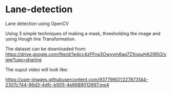 # Lane-detection
Lane detection using OpenCV

Using 3 simple techniques of making a mask, thresholding the image and using Hough line Transformation.

The dataset can be downloaded from:
https://drive.google.com/file/d/1e4cc4zFFna3Owyym6aq7ZXoquHA2l95O/view?usp=sharing

The ouput video will look like:






https://user-images.githubusercontent.com/93779907/227873144-2307c744-96d3-4dfc-b505-4e6689012697.mp4


